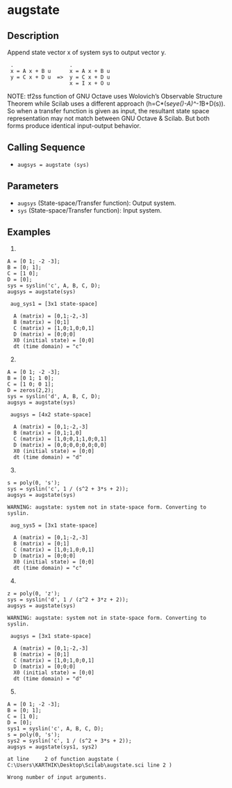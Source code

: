 # augstate

## Description
Append state vector x of system sys to output vector y.
```
 .                  .
 x = A x + B u      x = A x + B u
 y = C x + D u  =>  y = C x + D u
                    x = I x + O u
```

NOTE: tf2ss function of GNU Octave uses Wolovich’s Observable Structure Theorem while Scilab uses a different approach (h=C*(s*eye()-A)^-1*B+D(s)). So when a transfer function is given as input, the resultant state space representation may not match between GNU Octave & Scilab. But both forms produce identical input-output behavior.

## Calling Sequence
- `augsys = augstate (sys)`

## Parameters
- `augsys` (State-space/Transfer function): Output system.
- `sys` (State-space/Transfer function): Input system.

## Examples
1.
```
A = [0 1; -2 -3];
B = [0; 1];
C = [1 0];
D = [0];
sys = syslin('c', A, B, C, D);
augsys = augstate(sys)
```
```
 aug_sys1 = [3x1 state-space]

  A (matrix) = [0,1;-2,-3]
  B (matrix) = [0;1]
  C (matrix) = [1,0;1,0;0,1]
  D (matrix) = [0;0;0]
  X0 (initial state) = [0;0]
  dt (time domain) = "c"
```

2.
```
A = [0 1; -2 -3];
B = [0 1; 1 0];
C = [1 0; 0 1];
D = zeros(2,2);
sys = syslin('d', A, B, C, D);
augsys = augstate(sys)
```
```
 augsys = [4x2 state-space]

  A (matrix) = [0,1;-2,-3]
  B (matrix) = [0,1;1,0]
  C (matrix) = [1,0;0,1;1,0;0,1]
  D (matrix) = [0,0;0,0;0,0;0,0]
  X0 (initial state) = [0;0]
  dt (time domain) = "d"
```

3.
```
s = poly(0, 's');
sys = syslin('c', 1 / (s^2 + 3*s + 2));
augsys = augstate(sys)
```
```
WARNING: augstate: system not in state-space form. Converting to syslin.

 aug_sys5 = [3x1 state-space]

  A (matrix) = [0,1;-2,-3]
  B (matrix) = [0;1]
  C (matrix) = [1,0;1,0;0,1]
  D (matrix) = [0;0;0]
  X0 (initial state) = [0;0]
  dt (time domain) = "c"
```

4.
```
z = poly(0, 'z');
sys = syslin('d', 1 / (z^2 + 3*z + 2));
augsys = augstate(sys)
```
```
WARNING: augstate: system not in state-space form. Converting to syslin.

 augsys = [3x1 state-space]

  A (matrix) = [0,1;-2,-3]
  B (matrix) = [0;1]
  C (matrix) = [1,0;1,0;0,1]
  D (matrix) = [0;0;0]
  X0 (initial state) = [0;0]
  dt (time domain) = "d"
```

5.
```
A = [0 1; -2 -3];
B = [0; 1];
C = [1 0];
D = [0];
sys1 = syslin('c', A, B, C, D);
s = poly(0, 's');
sys2 = syslin('c', 1 / (s^2 + 3*s + 2));
augsys = augstate(sys1, sys2)
```
```
at line     2 of function augstate ( C:\Users\KARTHIK\Desktop\Scilab\augstate.sci line 2 )

Wrong number of input arguments.
```

